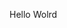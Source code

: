 Hello Wolrd


























































































































































































































































































































































































































































































































































































































































































































































































































































































































































































































































































































































































































































































































































































































































































































































































































































































































































































































































































































































































































































































































































































































































































































































































































































































































































































































































































































































































































































































































































































































































































































































































































































































































































































































































































































































































































































































































































































